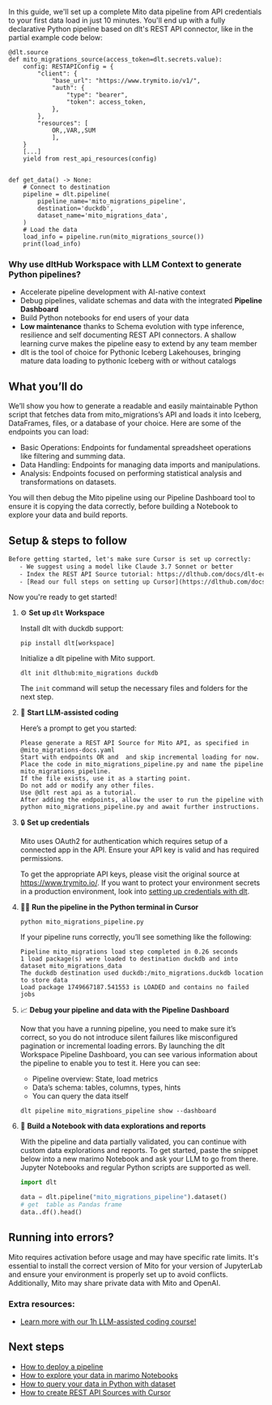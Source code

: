 In this guide, we'll set up a complete Mito data pipeline from API credentials to your first data load in just 10 minutes. You'll end up with a fully declarative Python pipeline based on dlt's REST API connector, like in the partial example code below:

```python-outcome
@dlt.source
def mito_migrations_source(access_token=dlt.secrets.value):
    config: RESTAPIConfig = {
        "client": {
            "base_url": "https://www.trymito.io/v1/",
            "auth": {
                "type": "bearer",
                "token": access_token,
            },
        },
        "resources": [
            OR,,VAR,,SUM
            ],
    }
    [...]
    yield from rest_api_resources(config)


def get_data() -> None:
    # Connect to destination
    pipeline = dlt.pipeline(
        pipeline_name='mito_migrations_pipeline',
        destination='duckdb',
        dataset_name='mito_migrations_data', 
    )
    # Load the data
    load_info = pipeline.run(mito_migrations_source())
    print(load_info) 
```

### Why use dltHub Workspace with LLM Context to generate Python pipelines?

- Accelerate pipeline development with AI-native context
- Debug pipelines, validate schemas and data with the integrated **Pipeline Dashboard**
- Build Python notebooks for end users of your data
- **Low maintenance** thanks to Schema evolution with type inference, resilience and self documenting REST API connectors. A shallow learning curve makes the pipeline easy to extend by any team member
- dlt is the tool of choice for Pythonic Iceberg Lakehouses, bringing mature data loading to pythonic Iceberg with or without catalogs

## What you’ll do

We’ll show you how to generate a readable and easily maintainable Python script that fetches data from mito_migrations’s API and loads it into Iceberg, DataFrames, files, or a database of your choice. Here are some of the endpoints you can load:

- Basic Operations: Endpoints for fundamental spreadsheet operations like filtering and summing data.
- Data Handling: Endpoints for managing data imports and manipulations.
- Analysis: Endpoints focused on performing statistical analysis and transformations on datasets.

You will then debug the Mito pipeline using our Pipeline Dashboard tool to ensure it is copying the data correctly, before building a Notebook to explore your data and build reports.

## Setup & steps to follow

```default
Before getting started, let's make sure Cursor is set up correctly:
   - We suggest using a model like Claude 3.7 Sonnet or better
   - Index the REST API Source tutorial: https://dlthub.com/docs/dlt-ecosystem/verified-sources/rest_api/ and add it to context as **@dlt rest api**
   - [Read our full steps on setting up Cursor](https://dlthub.com/docs/dlt-ecosystem/llm-tooling/cursor-restapi#23-configuring-cursor-with-documentation)
```

Now you're ready to get started!

1. ⚙️ **Set up `dlt` Workspace**
    
    Install dlt with duckdb support:
    ```shell
    pip install dlt[workspace]
    ```

    Initialize a dlt pipeline with Mito support.
    ```shell
    dlt init dlthub:mito_migrations duckdb
    ```

    The `init` command will setup the necessary files and folders for the next step.
    
2. 🤠 **Start LLM-assisted coding**
    
    Here’s a prompt to get you started:
    
    ```prompt
    Please generate a REST API Source for Mito API, as specified in @mito_migrations-docs.yaml 
    Start with endpoints OR and  and skip incremental loading for now. 
    Place the code in mito_migrations_pipeline.py and name the pipeline mito_migrations_pipeline. 
    If the file exists, use it as a starting point. 
    Do not add or modify any other files. 
    Use @dlt rest api as a tutorial. 
    After adding the endpoints, allow the user to run the pipeline with python mito_migrations_pipeline.py and await further instructions.
    ```

    
3. 🔒 **Set up credentials** 
    
    Mito uses OAuth2 for authentication which requires setup of a connected app in the API. Ensure your API key is valid and has required permissions.
    
    To get the appropriate API keys, please visit the original source at https://www.trymito.io/.
    If you want to protect your environment secrets in a production environment, look into [setting up credentials with dlt](https://dlthub.com/docs/walkthroughs/add_credentials).
    
4. 🏃‍♀️ **Run the pipeline in the Python terminal in Cursor**
    
    ```shell
    python mito_migrations_pipeline.py
    ```
    
    If your pipeline runs correctly, you’ll see something like the following:
    
    ```shell
    Pipeline mito_migrations load step completed in 0.26 seconds
    1 load package(s) were loaded to destination duckdb and into dataset mito_migrations_data
    The duckdb destination used duckdb:/mito_migrations.duckdb location to store data
    Load package 1749667187.541553 is LOADED and contains no failed jobs
    ```
    
5. 📈 **Debug your pipeline and data with the Pipeline Dashboard**

    Now that you have a running pipeline, you need to make sure it’s correct, so you do not introduce silent failures like misconfigured pagination or incremental loading errors. By launching the dlt Workspace Pipeline Dashboard, you can see various information about the pipeline to enable you to test it. Here you can see:
    - Pipeline overview: State, load metrics
    - Data’s schema: tables, columns, types, hints
    - You can query the data itself
    
    ```shell
    dlt pipeline mito_migrations_pipeline show --dashboard
    ```
    
6. 🐍 **Build a Notebook with data explorations and reports**

    With the pipeline and data partially validated, you can continue with custom data explorations and reports. To get started, paste the snippet below into a new marimo Notebook and ask your LLM to go from there. Jupyter Notebooks and regular Python scripts are supported as well.

    
    ```python
    import dlt

   data = dlt.pipeline("mito_migrations_pipeline").dataset()
   # get  table as Pandas frame
   data..df().head()
    ```

## Running into errors?

Mito requires activation before usage and may have specific rate limits. It's essential to install the correct version of Mito for your version of JupyterLab and ensure your environment is properly set up to avoid conflicts. Additionally, Mito may share private data with Mito and OpenAI.

### Extra resources:

- [Learn more with our 1h LLM-assisted coding course!](https://www.youtube.com/watch?v=GGid70rnJuM)

## Next steps

- [How to deploy a pipeline](https://dlthub.com/docs/walkthroughs/deploy-a-pipeline)
- [How to explore your data in marimo Notebooks](https://dlthub.com/docs/general-usage/dataset-access/marimo)
- [How to query your data in Python with dataset](https://dlthub.com/docs/general-usage/dataset-access/dataset)
- [How to create REST API Sources with Cursor](https://dlthub.com/docs/dlt-ecosystem/llm-tooling/cursor-restapi)